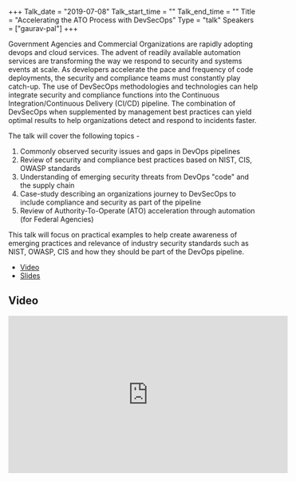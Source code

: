 +++
Talk_date = "2019-07-08"
Talk_start_time = ""
Talk_end_time = ""
Title = "Accelerating the ATO Process with DevSecOps"
Type = "talk"
Speakers = ["gaurav-pal"]
+++

Government Agencies and Commercial Organizations are rapidly adopting devops and cloud services. The advent of readily available automation services are transforming the way we respond to security and systems events at scale. As developers accelerate the pace and frequency of code deployments, the security and compliance teams must constantly play catch-up. The use of DevSecOps methodologies and technologies can help integrate security and compliance functions into the Continuous Integration/Continuous Delivery (CI/CD) pipeline. The combination of DevSecOps when supplemented by management best practices can yield optimal results to help organizations detect and respond to incidents faster. 

The talk will cover the following topics -

1. Commonly observed security issues and gaps in DevOps pipelines
2. Review of security and compliance best practices based on NIST, CIS, OWASP standards
3. Understanding of emerging security threats from DevOps "code" and the supply chain
4. Case-study describing an organizations journey to DevSecOps to include compliance and security as part of the pipeline
5. Review of Authority-To-Operate (ATO) acceleration through automation (for Federal Agencies)

This talk will focus on practical examples to help create awareness of emerging practices and relevance of industry security standards such as NIST, OWASP, CIS and how they should be part of the DevOps pipeline.

* [Video](https://youtu.be/0qlEzwws4uc)
* [Slides](https://drive.google.com/file/d/1jxvlfZbBd8ZRxXlnNzhU1sWCCp18Kct9/view?usp=sharing)


## Video

<iframe width="560" height="315" src="https://www.youtube.com/embed/0qlEzwws4uc" frameborder="0" allow="accelerometer; autoplay; encrypted-media; gyroscope; picture-in-picture" allowfullscreen></iframe>
